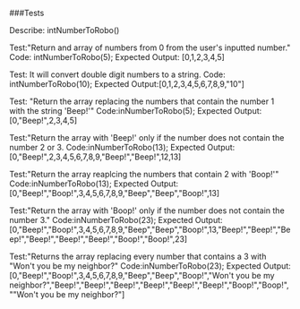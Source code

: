 ###Tests

Describe: intNumberToRobo()

Test:"Return and array of numbers from 0 from the user's inputted number."
Code: intNumberToRobo(5);
Expected Output: [0,1,2,3,4,5]

Test: It will convert double digit numbers to a string. 
Code: intNumberToRobo(10);
Expected Output:[0,1,2,3,4,5,6,7,8,9,"10"]

Test: "Return the array replacing the numbers that contain the number 1 with the string 'Beep!'"
Code:inNumberToRobo(5);
Expected Output:[0,"Beep!",2,3,4,5]

Test:"Return the array with 'Beep!' only if the number does not contain the number 2 or 3.
Code:inNumberToRobo(13);
Expected Output:[0,"Beep!",2,3,4,5,6,7,8,9,"Beep!","Beep!",12,13]

Test:"Return the array reaplcing the numbers that contain 2 with 'Boop!'"
Code:inNumberToRobo(13);
Expected Output:[0,"Beep!","Boop!",3,4,5,6,7,8,9,"Beep","Beep","Boop!",13]

Test:"Return the array with 'Boop!' only if the number does not contain the number 3."
Code:inNumberToRobo(23);
Expected Output:[0,"Beep!","Boop!",3,4,5,6,7,8,9,"Beep","Beep","Boop!",13,"Beep!","Beep!","Beep!","Beep!","Beep!","Beep!","Boop!","Boop!",23]

Test:"Returns the array replacing every number that contains a 3 with "Won't you be my neighbor?"
Code:inNumberToRobo(23);
Expected Output:[0,"Beep!","Boop!",3,4,5,6,7,8,9,"Beep","Beep","Boop!","Won't you be my neighbor?","Beep!","Beep!","Beep!","Beep!","Beep!","Beep!","Boop!","Boop!",""Won't you be my neighbor?"]
